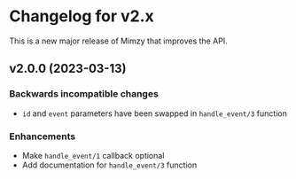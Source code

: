 # Changelog for v2.x

This is a new major release of Mimzy that improves the API.

## v2.0.0 (2023-03-13)

### Backwards incompatible changes

  * `id` and `event` parameters have been swapped in `handle_event/3` function

### Enhancements

  * Make `handle_event/1` callback optional
  * Add documentation for `handle_event/3` function
